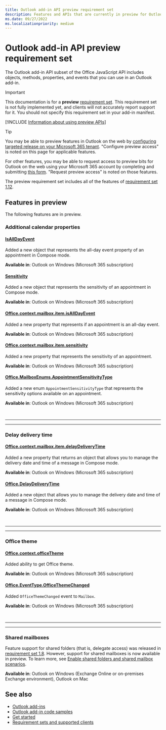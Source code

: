 ```yaml
---
title: Outlook add-in API preview requirement set
description: Features and APIs that are currently in preview for Outlook add-ins.
ms.date: 09/27/2022
ms.localizationpriority: medium
---
```


# Outlook add-in API preview requirement set

The Outlook add-in API subset of the Office JavaScript API includes objects, methods, properties, and events that you can use in an Outlook add-in.

> [!IMPORTANT]
> This documentation is for a **preview** [requirement set](../outlook-api-requirement-sets.md). This requirement set is not fully implemented yet, and clients will not accurately report support for it. You should not specify this requirement set in your add-in manifest.

[!INCLUDE [Information about using preview APIs](../../../includes/using-preview-apis-host.md)]

> [!TIP]
> You may be able to preview features in Outlook on the web by [configuring targeted release on your Microsoft 365 tenant](/microsoft-365/admin/manage/release-options-in-office-365?view=o365-worldwide&preserve-view=true#set-up-the-release-option-in-the-admin-center). "Configure preview access" is noted on this page for applicable features.
>
> For other features, you may be able to request access to preview bits for Outlook on the web using your Microsoft 365 account by completing and submitting [this form](https://aka.ms/OWAPreview). "Request preview access" is noted on those features.

The preview requirement set includes all of the features of [requirement set 1.12](../requirement-set-1.12/outlook-requirement-set-1.12.md).

## Features in preview

The following features are in preview.

### Additional calendar properties

#### [IsAllDayEvent](/javascript/api/outlook/office.isalldayevent?view=outlook-js-preview&preserve-view=true)

Added a new object that represents the all-day event property of an appointment in Compose mode.

**Available in**: Outlook on Windows (Microsoft 365 subscription)

#### [Sensitivity](/javascript/api/outlook/office.sensitivity?view=outlook-js-preview&preserve-view=true)

Added a new object that represents the sensitivity of an appointment in Compose mode.

**Available in**: Outlook on Windows (Microsoft 365 subscription)

#### [Office.context.mailbox.item.isAllDayEvent](office.context.mailbox.item.md#properties)

Added a new property that represents if an appointment is an all-day event.

**Available in**: Outlook on Windows (Microsoft 365 subscription)

#### [Office.context.mailbox.item.sensitivity](office.context.mailbox.item.md#properties)

Added a new property that represents the sensitivity of an appointment.

**Available in**: Outlook on Windows (Microsoft 365 subscription)

#### [Office.MailboxEnums.AppointmentSensitivityType](/javascript/api/outlook/office.mailboxenums.appointmentsensitivitytype?view=outlook-js-preview&preserve-view=true)

Added a new enum `AppointmentSensitivityType` that represents the sensitivity options available on an appointment.

**Available in**: Outlook on Windows (Microsoft 365 subscription)

<br>

---

---

### Delay delivery time

#### [Office.context.mailbox.item.delayDeliveryTime](office.context.mailbox.item.md#properties)

Added a new property that returns an object that allows you to manage the delivery date and time of a message in Compose mode.

**Available in**: Outlook on Windows (Microsoft 365 subscription)

#### [Office.DelayDeliveryTime](/javascript/api/outlook/office.delaydeliverytime?view=outlook-js-preview&preserve-view=true)

Added a new object that allows you to manage the delivery date and time of a message in Compose mode.

**Available in**: Outlook on Windows (Microsoft 365 subscription)

<br>

---

---

### Office theme

#### [Office.context.officeTheme](/javascript/api/office/office.context?view=outlook-js-preview&preserve-view=true#office-office-context-officetheme-member)

Added ability to get Office theme.

**Available in**: Outlook on Windows (Microsoft 365 subscription)

#### [Office.EventType.OfficeThemeChanged](/javascript/api/office/office.eventtype?view=outlook-js-preview&preserve-view=true)

Added `OfficeThemeChanged` event to `Mailbox`.

**Available in**: Outlook on Windows (Microsoft 365 subscription)

<br>

---

---

### Shared mailboxes

Feature support for shared folders (that is, delegate access) was released in [requirement set 1.8](../requirement-set-1.8/outlook-requirement-set-1.8.md). However, support for shared mailboxes is now available in preview. To learn more, see [Enable shared folders and shared mailbox scenarios](/office/dev/add-ins/outlook/delegate-access).

**Available in**: Outlook on Windows (Exchange Online or on-premises Exchange environment), Outlook on Mac

## See also

- [Outlook add-ins](/office/dev/add-ins/outlook/outlook-add-ins-overview)
- [Outlook add-in code samples](https://developer.microsoft.com/outlook/gallery/?filterBy=Outlook,Samples,Add-ins)
- [Get started](/office/dev/add-ins/quickstarts/outlook-quickstart)
- [Requirement sets and supported clients](../outlook-api-requirement-sets.md)
